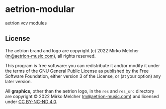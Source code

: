 # aetrion-modular
aetrion vcv modules

## License

The aetrion brand and logo are copyright (c) 2022 Mirko Melcher (m@aetrion-music.com), all rights reserved.

This program is free software: you can redistribute it and/or modify it under the terms of the GNU General Public License as published by the Free Software Foundation, either version 3 of the License, or (at your option) any later version.

All **graphics**, other than the aetrion logo, in the `res` and `res_src` directory are copyright © 2022 Mirko Melcher (m@aetrion-music.com) and licensed under [CC BY-NC-ND 4.0](https://creativecommons.org/licenses/by-nc-nd/4.0/).
